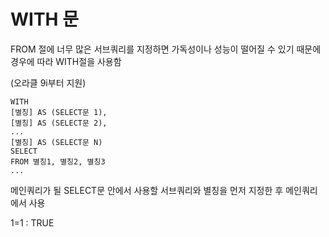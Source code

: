 # WITH 문

FROM 절에 너무 많은 서브쿼리를 지정하면 가독성이나 성능이 떨어질 수 있기 때문에 경우에 따라 WITH절을 사용함

(오라클 9i부터 지원)



```
WITH
[별칭] AS (SELECT문 1),
[별칭] AS (SELECT문 2),
...
[별칭] AS (SELECT문 N)
SELECT
FROM 별칭1, 별칭2, 별칭3
...
```

메인쿼리가 될 SELECT문 안에서 사용할 서브쿼리와 별칭을 먼저 지정한 후 메인쿼리에서 사용

1=1 : TRUE



